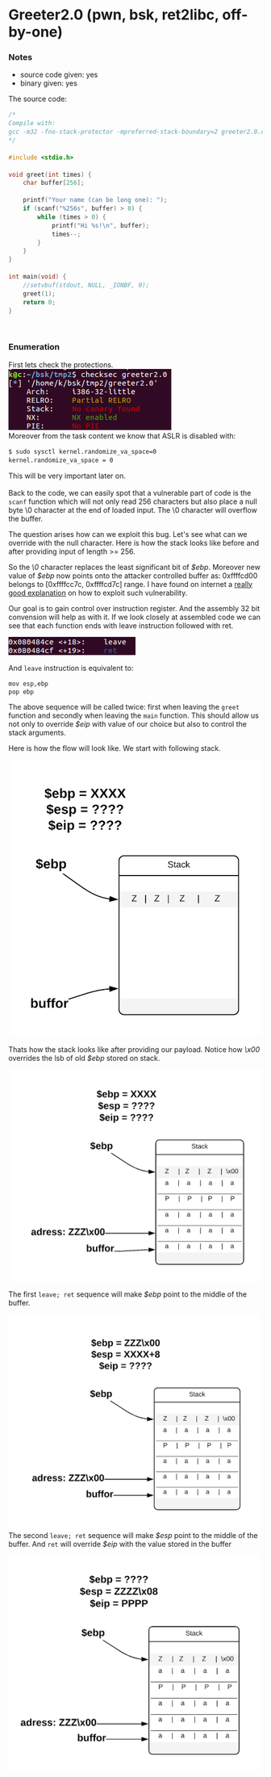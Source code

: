 # Greeter2.0 (pwn, bsk, ret2libc, off-by-one)

### Notes
- source code given: yes
- binary given: yes


The source code:
```c
/*
Compile with:
gcc -m32 -fno-stack-protector -mpreferred-stack-boundary=2 greeter2.0.c -o greeter2.0
*/

#include <stdio.h>

void greet(int times) {
	char buffer[256];

	printf("Your name (can be long one): ");
	if (scanf("%256s", buffer) > 0) {
		while (times > 0) {
			printf("Hi %s!\n", buffer);
			times--;
		}
	}
}

int main(void) {
	//setvbuf(stdout, NULL, _IONBF, 0);
	greet(1);
	return 0;
}
```
</br>

### Enumeration
First lets check the protections.
</br>
![](img/protection.png)  
Moreover from the task content we know that ASLR is disabled with:
```bash
$ sudo sysctl kernel.randomize_va_space=0
kernel.randomize_va_space = 0
```
This will be very important later on.
</br>
</br>
Back to the code, we can easily spot that a vulnerable part of code is the `scanf` function which will not only read 256 characters but also place a null byte \0 character at the end of loaded input. The \0 character will overflow the buffer.

The question arises how can we exploit this bug. Let's see what can we override with the null character. Here is how the stack looks like before and after providing input of length >= 256.

So the _\0_ character replaces the least significant bit of _\$ebp_. Moreover new value of _\$ebp_ now points onto the attacker controlled buffer as: 0xffffcd00 belongs to [0xffffcc7c, 0xffffcd7c] range.
I have found on internet a [really good explanation](https://sploitfun.wordpress.com/2015/06/07/off-by-one-vulnerability-stack-based-2/) on how to exploit such vulnerability.

Our goal is to gain control over instruction register. And the assembly 32 bit convension will help as with it. If we look closely at assembled code we can see that each function ends with leave instruction followed with ret.

![](img/leave-ret.png)

And `leave` instruction is equivalent to:</br>
```assembly
mov esp,ebp
pop ebp
```

The above sequence will be called twice: first when leaving the `greet` function and secondly when leaving the `main` function. This should allow us not only to override _\$eip_ with value of our choice but also to control the stack arguments.

Here is how the flow will look like. We start with following stack.

<p align="center">
	<img src="img/stack0.png" alt="stack0" width="500"/>
</p>


Thats how the stack looks like after providing our payload. Notice how _\x00_ overrides the lsb of old _\$ebp_ stored on stack.

<p align="center">
	<img src="img/stack1.png" alt="stack1" width="500"/>
</p>


The first `leave; ret` sequence will make _\$ebp_ point to the middle of the buffer.
</br>
<p align="center">
	<img src="img/stack2.png" alt="stack2" width="500" align="left"/>
</p>
</br>

The second `leave; ret` sequence will make _\$esp_ point to the middle of the buffer. And `ret` will override _\$eip_ with the value stored in the buffer
</br>
<p align="center">
	<img src="img/stack3.png" alt="stack3" width="500" align="left"/>
</p>
 
</br>
</br>


